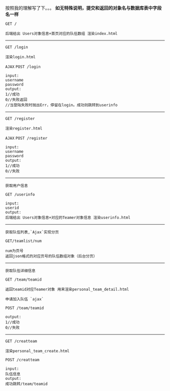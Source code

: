 按照我的理解写了下。。。
**如无特殊说明，提交和返回的对象名与数据库表中字段名一样**

`GET /`

    后端给出 Users对象信息+首页对应的队伍数组 渲染index.html
___
`GET /login`

    渲染login.html

`AJAX`
`POST /login`

    input:
    username
    password
    output:
    1//成功
    0//失败返回
    //当登陆失败时抛出Err，停留在login。成功则跳转到userinfo
___
`GET /register`

    渲染register.html

`AJAX`
`POST /register`

    input:
    username
    password
    output:
    1//成功
    0//失败
___
    获取用户信息
`GET /userinfo`

    input:
    userid
    output:
    后端给出 Users对象信息+对应的Teamer对象信息 渲染userinfo.html
___
    获取队伍列表,`Ajax`实现分页
`GET/teamlist/num`

    num为页号
    返回json格式的对应页号的队伍数组对象（后台分页）
___
    获取队伍详细信息
`GET /team/teamid`

    返回teamid对应Teamer对象 用来渲染personal_team_detail.html

    申请加入队伍 `ajax`
`POST /team/teamid`

    output:
    1//成功
    0//失败
___
`GET /creatteam`

    渲染personal_team_create.html

`POST /creatteam`

    input:
    队伍信息
    output:
    成功跳转/team/teamid

